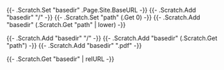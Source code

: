 {{- .Scratch.Set "basedir" .Page.Site.BaseURL -}}
{{- .Scratch.Add "basedir" "/" -}}
{{- .Scratch.Set "path" (.Get 0) -}}
{{- .Scratch.Add "basedir" (.Scratch.Get "path" | lower) -}}

{{- .Scratch.Add "basedir" "/" -}}
{{- .Scratch.Add "basedir" (.Scratch.Get "path") -}}
{{- .Scratch.Add "basedir" ".pdf" -}}

{{- .Scratch.Get "basedir" | relURL -}}

